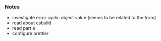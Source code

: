 ### Notes
- investigate error cyclic object value (seems to be related to the form)
- read about esbuild
- read part e
- configure prettier
